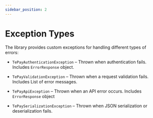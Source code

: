 ```yaml
---
sidebar_position: 2
---
```


# Exception Types

The library provides custom exceptions for handling different types of errors:

-  `TePayAuthenticationException` – Thrown when authentication fails. Includes `ErrorResponse` object.

-  `TePayValidationException` – Thrown when a request validation fails. Includes List of error messages.

-  `TePayApiException` – Thrown when an API error occurs. Includes `ErrorResponse` object

-  `TePaySerializationException` – Thrown when JSON serialization or deserialization fails.